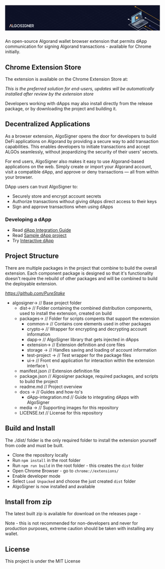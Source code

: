  # ![AlgoSigner](media/algosigner-wallet-banner-3.png)

An open-source Algorand wallet browser extension that permits dApp communication for signing Algorand transactions - available for Chrome initially. 

## Chrome Extension Store
The extension is available on the Chrome Extension Store at: 

_This is the preferred solution for end-users, updates will be automatically installed after review by the extension store_

Developers working with dApps may also install directly from the release package, or by downloading the project and building it. 

## Decentralized Applications
As a browser extension, AlgoSigner opens the door for developers to build DeFi applications on Algorand by providing a secure way to add transaction capabilities. This enables developers to initiate transactions and accept ALGOs seamlessly, without jeopardizing the security of their users’ secrets.

For end users, AlgoSigner also makes it easy to use Algorand-based applications on the web. Simply create or import your Algorand account, visit a compatible dApp, and approve or deny transactions — all from within your browser.

DApp users can trust AlgoSigner to:
- Securely store and encrypt account secrets
- Authorize transactions without giving dApps direct access to their keys
- Sign and approve transactions when using dApps

### Developing a dApp 

- Read [dApp Integration Guide](docs/dApp-integration.md)
- Read [Sample dApp project](https://github.com/PureStake/algosigner-dapp-example)
- Try [Interactive dApp](https://purestake.github.io/algosigner-dapp-example/)

## Project Structure
There are multiple packages in the project that combine to build the overall extension. Each component package is designed so that it's functionality doesn't require the rebuild of other packages and will be combined to build the deployable extension. 

*https://github.com/PureStake*
* algosigner->							// Base project folder
    * dist->                            // Folder containing the combined distribution components, used to install the extension, created on build
	* packages->						// Folder for scripts compents that support the extension
	    * common->                      // Contains core elements used in other packages
        * crypto->                      // Wrapper for encrypting and decrypting account information
        * dapp->                        // AlgoSigner library that gets injected in dApps
        * extension->                   // Extension definition and core files
		* storage ->					// Handles saving and loading of account information 
		* test-project ->				// Test wrapper for the package files
        * ui->                          // Front end application for interaction within the extension interface	\	
	* manifest.json						// Extension definition file
	* package.json						// Algosigner package, required packages, and scripts to build the project
	* readme.md							// Project overview
	* docs ->							// Guides and how-to's
		* dApp-integration.md			// Guide to integrating dApps with AlgoSigner
	* media ->							// Supporting images for this repository
	* LICENSE.txt						// License for this repository

## Build and Install
The ./dist/ folder is the only required folder to install the extension yourself from code and must be built. 

- Clone the repository locally
- Run `npm install` in the root folder
- Run `npm run build` in the root folder - this creates the `dist` folder
- Open Chrome Browser - go to `chrome://extensions/`
- Enable developer mode
- Select `Load Unpacked` and choose the just created `dist` folder
- AlgoSigner is now installed and available 

## Install from zip
The latest built zip is available for download on the releases page - 

Note - this is not recommended for non-developers and never for production purposes, extreme caution should be taken with installing any wallet. 

## License
This project is under the MIT License

